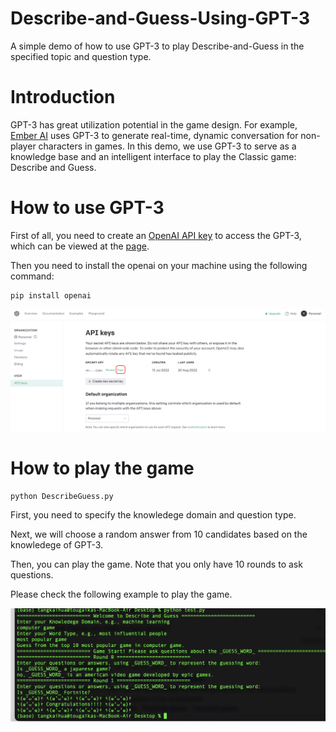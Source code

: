 # Describe-and-Guess-Using-GPT-3
A simple demo of how to use GPT-3 to play Describe-and-Guess in the specified topic and question type.

# Introduction
GPT-3 has great utilization potential in the game design. For example, [Ember AI](https://getember.ai/) uses GPT-3 to generate real-time, dynamic conversation for non-player characters in games. In this demo, we use GPT-3 to serve as a knowledge base and an intelligent interface to play the Classic game: Describe and Guess.

# How to use GPT-3
First of all, you need to create an [OpenAI API key](https://beta.openai.com/docs/api-reference/introduction) to access the GPT-3, which can be viewed at the [page](https://beta.openai.com/account/api-keys). 

Then you need to install the openai on your machine using the following command:
```
pip install openai
```

<p align = "center"><img src="./api-key.png"  alt="The OpenAI API Key."></p>

# How to play the game

```
python DescribeGuess.py
```

First, you need to specify the knowledege domain and question type.

Next, we will choose a random answer from 10 candidates based on the knowledege of GPT-3.

Then, you can play the game. Note that you only have 10 rounds to ask questions.

Please check the following example to play the game.

<p align = "center"><img src="./demo.png"  alt="The OpenAI API Key."></p>
